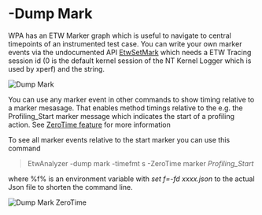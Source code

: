 # -Dump Mark

WPA has an ETW Marker graph which is useful to navigate to central timepoints of an instrumented test case.
You can write your own marker events via the undocumented API [EtwSetMark](https://web.archive.org/web/20170921050719/http://geekswithblogs.net/akraus1/archive/2015/09/26/167117.aspx)
which needs a ETW Tracing session id (0 is the default kernel session of the NT Kernel Logger which is used by xperf) and the string.

![](Images/DumpMark.png "Dump Mark")

You can use any marker event in other commands to show timing relative to a marker mesasage. That enables method timings relative to the e.g. the Profiling_Start marker message which indicates the start of a profiling action. See [ZeroTime feature](ZeroTime.md) for more information

To see all marker events relative to the start marker you can use this command

> EtwAnalyzer -dump mark -timefmt s -ZeroTime marker *Profiling_Start*

where %f% is an environment variable with *set f=-fd xxxx.json* to the actual Json file to shorten the command line.

![](Images/DumpMark_ZeroTime.png "Dump Mark ZeroTime")


